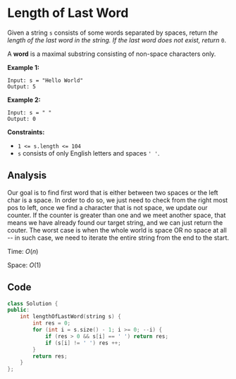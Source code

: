 # Length of Last Word

Given a string `s` consists of some words separated by spaces, return *the length of the last word in the string. If the last word does not exist, return* `0`.

A **word** is a maximal substring consisting of non-space characters only.

 

**Example 1:**

```
Input: s = "Hello World"
Output: 5
```

**Example 2:**

```
Input: s = " "
Output: 0
```

 

**Constraints:**

- `1 <= s.length <= 104`
- `s` consists of only English letters and spaces `' '`.

## Analysis

Our goal is to find first word that is either between two spaces or the left char is a space. In order to do so, we just need to check from the right most pos to left, once we find a character that is not space, we update our counter. If the counter is greater than one and we meet another space, that means we have already found our target string, and we can just return the couter. The worst case is when the whole world is space OR no space at all -- in such case, we need to iterate the entire string from the end to the start.

Time: $O(n)$

Space: $O(1)$

## Code

```c++
class Solution {
public:
    int lengthOfLastWord(string s) {
        int res = 0;
        for (int i = s.size() - 1; i >= 0; --i) {
            if (res > 0 && s[i] == ' ') return res;
            if (s[i] != ' ') res ++;
        }
        return res;
    }
};
```

